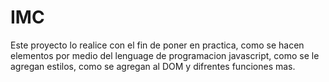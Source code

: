 # IMC
Este proyecto lo realice con el fin de poner en practica, como se hacen elementos por medio del lenguage de programacion javascript, como se le agregan estilos, como se agregan al DOM y difrentes funciones mas.
